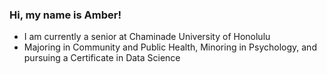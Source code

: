 ### Hi, my name is Amber!
- I am currently a senior at Chaminade University of Honolulu
- Majoring in Community and Public Health, Minoring in Psychology, and pursuing a Certificate in Data Science


<!--
**amberunabia/amberunabia** is a ✨ _special_ ✨ repository because its `README.md` (this file) appears on your GitHub profile.

Here are some ideas to get you started:

- 🔭 I’m currently working on ...
- 🌱 I’m currently learning ...
- 👯 I’m looking to collaborate on ...
- 🤔 I’m looking for help with ...
- 💬 Ask me about ...
- 📫 How to reach me: ...
- 😄 Pronouns: ...
- ⚡ Fun fact: ...
-->
